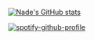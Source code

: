 [![Nade's GitHub stats](https://github-readme-stats.vercel.app/api?username=gn1e)](https://github.com/gn1e/github-readme-stats)


[![spotify-github-profile](https://spotify-github-profile.kittinanx.com/api/view?uid=31dlll4nrfaigz7xubuibsjjun2m&cover_image=true&theme=novatorem&show_offline=true&background_color=121212&interchange=false&bar_color=53b14f&bar_color_cover=false)](https://github.com/kittinan/spotify-github-profile)
